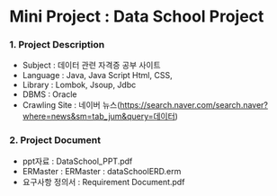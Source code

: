 Mini Project : Data School Project
==============
### 1. Project Description

* Subject : 데이터 관련 자격증 공부 사이트 <br>
* Language : Java, Java Script Html, CSS, <br>
* Library : Lombok, Jsoup, Jdbc <br>
* DBMS : Oracle <br>
* Crawling Site : 네이버 뉴스(https://search.naver.com/search.naver?where=news&sm=tab_jum&query=데이터)

### 2. Project Document

* ppt자료 : DataSchool_PPT.pdf <br>
* ERMaster : ERMaster : dataSchoolERD.erm <br>
* 요구사항 정의서 : Requirement Document.pdf

